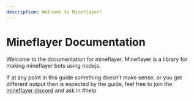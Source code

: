 ```yaml
---
description: Welcome to Mineflayer!
---
```


# Mineflayer Documentation

Welcome to the documentation for mineflayer. Mineflayer is a library for making mineflayer bots using nodejs.

If at any point in this guide something doesn't make sense, or you get different output then is expected by the guide, feel free to join the [mineflayer discord](https://discord.gg/GsEFRM8) and ask in #help
